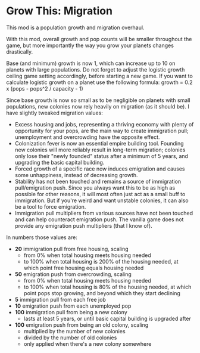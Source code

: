 # Grow This: Migration

This mod is a population growth and migration overhaul.

With this mod, overall growth and pop counts will be smaller throughout the game, but more importantly the way you grow your planets changes drastically.

Base (and minimum) growth is now 1, which can increase up to 10 on planets with large populations. Do not forget to adjust the logistic growth ceiling game setting accordingly, before starting a new game. If you want to calculate logistic growth on a planet use the following formula: growth = 0.2 x (pops - pops^2 / capacity - 1)

Since base growth is now so small as to be negligible on planets with small populations, new colonies now rely heavily on migration (as it should be). I have slightly tweaked migration values:

- Excess housing and jobs, representing a thriving economy with plenty of opportunity for your pops, are the main way to create immigration pull; unemployment and overcrowding have the opposite effect.
- Colonization fever is now an essential empire building tool. Founding new colonies will more reliably result in long-term migration; colonies only lose their "newly founded" status after a minimum of 5 years, and upgrading the basic capital building.
- Forced growth of a specific race now induces emigration and causes some unhappiness, instead of decreasing growth.
- Stability has not been touched and remains a source of immigration pull/emigration push. Since you always want this to be as high as possible for other reasons, it will most often just act as a small buff to immigration. But if you're weird and want unstable colonies, it can also be a tool to force emigration.
- Immigration pull multipliers from various sources have not been touched and can help counteract emigration push. The vanilla game does not provide any emigration push multipliers (that I know of).

In numbers those values are:

- **20** immigration pull from free housing, scaling
  - from 0% when total housing meets housing needed
  - to 100% when total housing is 200% of the housing needed, at which point free housing equals housing needed
- **50** emigration push from overcrowding, scaling
  - from 0% when total housing meets housing needed
  - to 100% when total housing is 80% of the housing needed, at which point pops stop growing, and beyond which they start declining
- **5** immigration pull from each free job
- **10** emigration push from each unemployed pop
- **100** immigration pull from being a new colony
  - lasts at least 5 years, or until basic capital building is upgraded after
- **100** emigration push from being an old colony, scaling
  - multiplied by the number of new colonies
  - divided by the number of old colonies
  - only applied when there's a new colony somewhere
